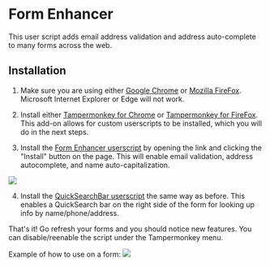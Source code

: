 # Form Enhancer

This user script adds email address validation and address auto-complete to many forms across the web.

## Installation

1. Make sure you are using either [Google Chrome](https://www.google.com/chrome/) or [Mozilla FireFox](https://www.mozilla.org/firefox). Microsoft Internet Explorer or Edge will not work.

2. Install either [Tampermonkey for Chrome](https://chrome.google.com/webstore/detail/tampermonkey/dhdgffkkebhmkfjojejmpbldmpobfkfo?hl=en) or [Tampermonkey for FireFox](https://addons.mozilla.org/en-US/firefox/addon/tampermonkey/). This add-on allows for custom userscripts to be installed, which you will do in the next steps.

3. Install the [Form Enhancer userscript](https://github.com/hexarobi/tm-form-enhancer/raw/master/form-enhancer.user.js) by opening the link and clicking the "Install" button on the page. This will enable email validation, address autocomplete, and name auto-capitalization.

<img src="https://i.imgur.com/Pm8xP9Y.png" />

4. Install the [QuickSearchBar userscript](https://github.com/hexarobi/tm-form-enhancer/raw/master/tm-quicksearch-bar.user.js) the same way as before. This enables a QuickSearch bar on the right side of the form for looking up info by name/phone/address.

That's it! Go refresh your forms and you should notice new features. You can disable/reenable the script under the Tampermonkey menu.

Example of how to use on a form:
<img src="blob:https://hexarobi.imgur.com/fab6b801-1fa1-42c9-987a-99f6079c335b" />
